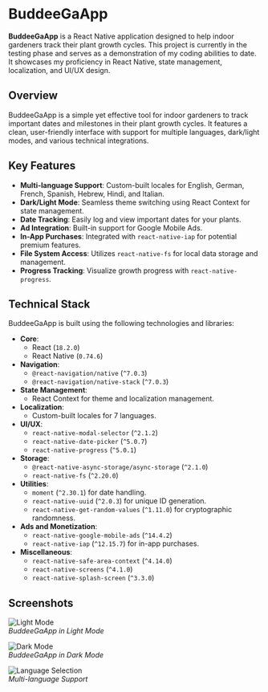 # BuddeeGaApp

**BuddeeGaApp** is a React Native application designed to help indoor gardeners track their plant growth cycles. This project is currently in the testing phase and serves as a demonstration of my coding abilities to date. It showcases my proficiency in React Native, state management, localization, and UI/UX design.

## Overview

BuddeeGaApp is a simple yet effective tool for indoor gardeners to track important dates and milestones in their plant growth cycles. It features a clean, user-friendly interface with support for multiple languages, dark/light modes, and various technical integrations.

## Key Features

- **Multi-language Support**: Custom-built locales for English, German, French, Spanish, Hebrew, Hindi, and Italian.
- **Dark/Light Mode**: Seamless theme switching using React Context for state management.
- **Date Tracking**: Easily log and view important dates for your plants.
- **Ad Integration**: Built-in support for Google Mobile Ads.
- **In-App Purchases**: Integrated with `react-native-iap` for potential premium features.
- **File System Access**: Utilizes `react-native-fs` for local data storage and management.
- **Progress Tracking**: Visualize growth progress with `react-native-progress`.

## Technical Stack

BuddeeGaApp is built using the following technologies and libraries:

- **Core**: 
  - React (`18.2.0`)
  - React Native (`0.74.6`)
- **Navigation**:
  - `@react-navigation/native` (`^7.0.3`)
  - `@react-navigation/native-stack` (`^7.0.3`)
- **State Management**:
  - React Context for theme and localization management.
- **Localization**:
  - Custom-built locales for 7 languages.
- **UI/UX**:
  - `react-native-modal-selector` (`^2.1.2`)
  - `react-native-date-picker` (`^5.0.7`)
  - `react-native-progress` (`^5.0.1`)
- **Storage**:
  - `@react-native-async-storage/async-storage` (`^2.1.0`)
  - `react-native-fs` (`^2.20.0`)
- **Utilities**:
  - `moment` (`^2.30.1`) for date handling.
  - `react-native-uuid` (`^2.0.3`) for unique ID generation.
  - `react-native-get-random-values` (`^1.11.0`) for cryptographic randomness.
- **Ads and Monetization**:
  - `react-native-google-mobile-ads` (`^14.4.2`)
  - `react-native-iap` (`^12.15.7`) for in-app purchases.
- **Miscellaneous**:
  - `react-native-safe-area-context` (`^4.14.0`)
  - `react-native-screens` (`^4.1.0`)
  - `react-native-splash-screen` (`^3.3.0`)

## Screenshots

![Light Mode](light_mode.png)  
*BuddeeGaApp in Light Mode*

![Dark Mode](dark_mode.png)  
*BuddeeGaApp in Dark Mode*

![Language Selection](language_selection.png)  
*Multi-language Support*

